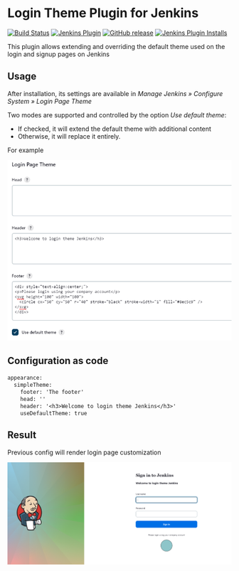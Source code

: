 # Login Theme Plugin for Jenkins

[![Build Status](https://ci.jenkins.io/job/Plugins/job/login-theme-plugin/job/main/badge/icon)](https://ci.jenkins.io/job/Plugins/job/login-theme-plugin/job/main/)
[![Jenkins Plugin](https://img.shields.io/jenkins/plugin/v/login-theme.svg)](https://plugins.jenkins.io/login-theme)
[![GitHub release](https://img.shields.io/github/release/jenkinsci/login-theme-plugin.svg?label=changelog)](https://github.com/jenkinsci/login-theme-plugin/releases/latest)
[![Jenkins Plugin Installs](https://img.shields.io/jenkins/plugin/i/login-theme.svg?color=blue)](https://plugins.jenkins.io/login-theme)

This plugin allows extending and overriding the default theme used on the login and signup pages on Jenkins

## Usage

After installation, its settings are available in *Manage Jenkins » Configure System » Login Page Theme*

Two modes are supported and controlled by the option *Use default theme*:

* If checked, it will extend the default theme with additional
content
* Otherwise, it will replace it entirely.

For example

![System config](docs/system_config.png)

## Configuration as code

```
appearance:
  simpleTheme:
    footer: 'The footer'
    head: ''
    header: '<h3>Welcome to login theme Jenkins</h3>'
    useDefaultTheme: true
```

## Result

Previous config will render login page customization

![Login page](docs/login_result.png)